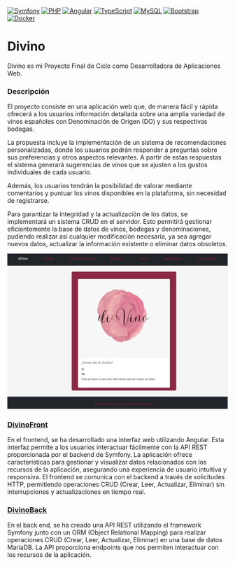[![Symfony](https://img.shields.io/badge/Symfony-333333?style=flat&logo=symfony&logoColor=white)](https://symfony.com) 
[![PHP](https://img.shields.io/badge/PHP-777BB4?style=flat&logo=php&logoColor=white)](https://www.php.net) 
[![Angular](https://img.shields.io/badge/Angular-DD0031?style=flat&logo=angular&logoColor=white)](https://angular.io) 
[![TypeScript](https://img.shields.io/badge/TypeScript-3178C6?style=flat&logo=typescript&logoColor=white)](https://www.typescriptlang.org) 
[![MySQL](https://img.shields.io/badge/MySQL-4479A1?style=flat&logo=mysql&logoColor=white)](https://www.mysql.com)
[![Bootstrap](https://img.shields.io/badge/Bootstrap-563D7C?style=flat&logo=bootstrap&logoColor=white)](https://getbootstrap.com) 
[![Docker](https://img.shields.io/badge/Docker-2496ED?style=flat&logo=docker&logoColor=white)](https://www.docker.com)

# Divino
Divino es mi Proyecto Final de Ciclo como Desarrolladora de Aplicaciones Web.

### Descripción
El proyecto consiste en una aplicación web que, de manera fácil y rápida ofrecerá a los usuarios información detallada sobre una amplia variedad de vinos españoles con Denominación de Origen (DO) y sus respectivas bodegas. 

La propuesta incluye la implementación de un sistema de recomendaciones personalizadas, donde los usuarios podrán responder a preguntas sobre sus preferencias y otros aspectos relevantes. A partir de estas respuestas el sistema generará sugerencias de vinos que se ajusten a los gustos individuales de cada usuario.

Además, los usuarios tendrán la posibilidad de valorar mediante comentarios y puntuar los vinos disponibles en la plataforma, sin necesidad de registrarse. 

Para garantizar la integridad y la actualización de los datos, se implementará un sistema CRUD en el servidor. Esto permitirá gestionar eficientemente la base de datos de vinos, bodegas y denominaciones, pudiendo realizar así cualquier modificación necesaria, ya sea agregar nuevos datos, actualizar la información existente o eliminar datos obsoletos.

![](home.png)

### [DivinoFront](https://github.com/anapi76/divinoFront.git)

En el frontend, se ha desarrollado una interfaz web utilizando Angular. Esta interfaz permite a los usuarios interactuar fácilmente con la API REST proporcionada por el backend de Symfony. La aplicación ofrece características para gestionar y visualizar datos relacionados con los recursos de la aplicación, asegurando una experiencia de usuario intuitiva y responsiva. El frontend se comunica con el backend a través de solicitudes HTTP, permitiendo operaciones CRUD (Crear, Leer, Actualizar, Eliminar) sin interrupciones y actualizaciones en tiempo real.

### [DivinoBack](https://github.com/anapi76/divinoBack.git)

En el back end, se ha creado una API REST utilizando el framework Symfony junto con un ORM (Object Relational Mapping) para realizar operaciones CRUD (Crear, Leer, Actualizar, Eliminar) en una base de datos MariaDB. 
La API proporciona endpoints que nos permiten interactuar con los recursos de la aplicación.

